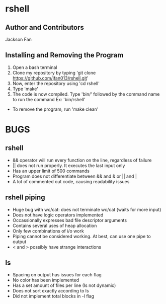 rshell
======

Author and Contributors
---------
Jackson Fan


Installing and Removing the Program
----------

1. Open a bash terminal
2. Clone my repository by typing 
'git clone https://github.com/jfan013/rshell.git'
3. Now, enter the repository using 'cd rshell'
4. Type 'make'
5. The code is now compiled. Type 'bin/' followed by the command name
to run the command Ex: 'bin/rshell'

* To remove the program, run 'make clean'

BUGS
===

rshell
-----

* && operator will run every function on the line, regardless of failure
* || does not run properly. It executes the last input only 
* Has an upper limit of 500 commands
* Program does not differentiate between && and & or || and |
* A lot of commented out code, causing readability issues


rshell piping
----
* Huge bug with wc/cat: does not terminate wc/cat (waits for more input)
* Does not have logic operators implemented
* Occassionally expresses bad file descriptor arguments
* Contains several uses of heap allocation
* Only few combinations of i/o work
* Piping cannot be considered working. At best, can use one pipe to output
* < and > possibly have strange interactions

ls
---

* Spacing on output has issues for each flag
* No color has been implemented
* Has a set amount of files per line (Is not dynamic)
* Does not sort exactly according to ls
* Did not implement total blocks in -l flag


